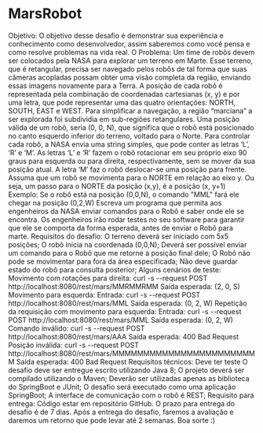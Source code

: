 # MarsRobot
Objetivo: O objetivo desse desafio é demonstrar sua experiência e conhecimento como desenvolvedor, assim saberemos como você pensa e como resolve problemas na vida real.  O Problema: Um time de robôs devem ser colocados pela NASA para explorar um terreno em Marte. Esse terreno, que é retangular, precisa ser navegado pelos robôs de tal forma que suas câmeras acopladas possam obter uma visão completa da região, enviando essas imagens novamente para a Terra.  A posição de cada robô é representada pela combinação de coordenadas cartesianas (x, y) e por uma letra, que pode representar uma das quatro orientações: NORTH, SOUTH, EAST e WEST. Para simplificar a navegação, a região “marciana” a ser explorada foi subdividia em sub-regiões retangulares. Uma posição válida de um robô, seria (0, 0, N), que significa que o robô está posicionado no canto esquerdo inferior do terreno, voltado para o Norte. Para controlar cada robô, a NASA envia uma string simples, que pode conter as letras ‘L’, ‘R’ e ‘M’. As letras ‘L’ e ‘R’ fazem o robô rotacionar em seu próprio eixo 90 graus para esquerda ou para direita, respectivamente, sem se mover da sua posição atual. A letra ‘M’ faz o robô deslocar-se uma posição para frente. Assuma que um robô se movimenta para o NORTE em relação ao eixo y. Ou seja, um passo para o NORTE da posição (x,y), é a posição (x, y+1) Exemplo: Se o robô está na posição (0,0,N), o comando "MML" fará ele chegar na posição (0,2,W)  Escreva um programa que permita aos engenheiros da NASA enviar comandos para o Robô e saber onde ele se encontra. Os engenheiros irão rodar testes no seu software para garantir que ele se comporta da forma esperada, antes de enviar o Robô para marte.  Requisitos do desafio:  O terreno deverá ser iniciado com 5x5 posições; O robô inicia na coordenada (0,0,N); Deverá ser possível enviar um comando para o Robô que me retorne a posição final dele; O Robô não pode se movimentar para fora da área especificada; Não deve guardar estado do robô para consulta posterior;  Alguns cenários de teste: Movimento com rotações para direita: curl -s --request POST http://localhost:8080/rest/mars/MMRMMRMM Saída esperada: (2, 0, S) Movimento para esquerda: Entrada: curl -s --request POST http://localhost:8080/rest/mars/MML Saída esperada: (0, 2, W) Repetição da requisição com movimento para esquerda: Entrada: curl -s --request POST http://localhost:8080/rest/mars/MML Saída esperada: (0, 2, W) Comando inválido: curl -s --request POST http://localhost:8080/rest/mars/AAA Saída esperada: 400 Bad Request Posição inválida: curl -s --request POST http://localhost:8080/rest/mars/MMMMMMMMMMMMMMMMMMMMMMMM Saída esperada: 400 Bad Request  Requisitos técnicos: Deve ter teste O desafio deve ser entregue escrito utilizando Java 8; O projeto deverá ser compilado utilizando o Maven; Deverão ser utilizadas apenas as biblioteca do SpringBoot e JUnit; O desafio será executado como uma aplicação SpringBoot; A interface de comunicação com o robô é REST;   Requisito para entrega: Código estar em repositório GitHub.  O prazo para entrega do desafio é de 7 dias. Após a entrega do desafio, faremos a avaliação e daremos um retorno que pode levar até 2 semanas.  Boa sorte :)
